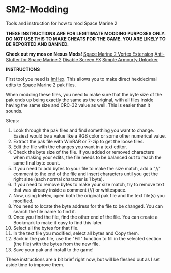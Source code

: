 # SM2-Modding
Tools and instruction for how to mod Space Marine 2

**THESE INSTRUCTIONS ARE FOR LEGITIMATE MODDING PURPOSES ONLY. DO NOT USE THIS TO MAKE CHEATS FOR THE GAME. YOU ARE LIKELY TO BE REPORTED AND BANNED.**

**Check out my mos on Nexus Mods!**
[Space Marine 2 Vortex Extension](https://www.nexusmods.com/site/mods/961)
[Anti-Stutter for Space Marine 2](https://www.nexusmods.com/warhammer40000spacemarine2/mods/1)
[Disable Screen FX](https://www.nexusmods.com/warhammer40000spacemarine2/mods/29)
[Simple Armourty Unlocker](https://www.nexusmods.com/warhammer40000spacemarine2/mods/61?tab=posts)


**INSTRUCTIONS**

First tool you need is [ImHex](https://github.com/WerWolv/ImHex). This allows you to make direct hexidecimal edits to Space Marine 2 pak files. 

When modding these files, you need to make sure that the byte size of the pak ends up being exactly the same as the original, with all files inside having the same size and CRC-32 value as well. This is easier than it sounds.


Steps:
1. Look through the pak files and find something you want to change. Easiest would be a value like a RGB color or some other numerical value.
2. Extract the pak file with WinRAR or 7-zip to get the loose files.
3. Edit the file with the changes you want in a text editor.
4. Check the byte size of the file. If you added or removed characters when making your edits, the file needs to be balanced out to reach the same final byte count. 
5. If you need to add bytes to your file to make the size match, add a "//" comment to the end of the file and insert characters until you get the right size (each normal character is 1 byte).
6. If you need to remove bytes to make your size match, try to remove text that was already inside a comment (//) or whitespace.
7. Now, using ImHex, open both the original pak file and the text file(s) you modified.
8. You need to locate the byte address for the file to be changed. You can search the file name to find it.
9. Once you find the file, find the other end of the file. You can create a Bookmark to make it easy to find this later.
10. Select all the bytes for that file.
11. In the text file you modified, select all bytes and Copy them.
12. Back in the pak file, use the "Fill" function to fill in the selected section (the file) with the bytes from the new file.
13. Save your pak and install to the game!

These instructions are a bit brief right now, but will be fleshed out as I set aside time to improve them.


